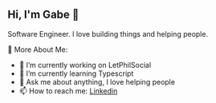 ## Hi, I'm Gabe 👋

<!--
**Gabriel-Giani/Gabriel-Giani** is a ✨ _special_ ✨ repository because its `README.md` (this file) appears on your GitHub profile.
-->

Software Engineer. I love building things and helping people.

🔎 More About Me:

- 🧊  I’m currently working on LetPhilSocial
- 🌱 I’m currently learning Typescript
- 💬 Ask me about anything, I love helping people
- 📫 How to reach me: [Linkedin]([Link](https://www.linkedin.com/in/gabriel-giani-971b43163/))

